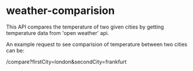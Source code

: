 # weather-comparision

This API compares the temperature of two given cities by getting temperature data from 'open weather' api. 

An example request to see comparision of temperature between two cities can be: 

  /compare?firstCity=london&secondCity=frankfurt
  

